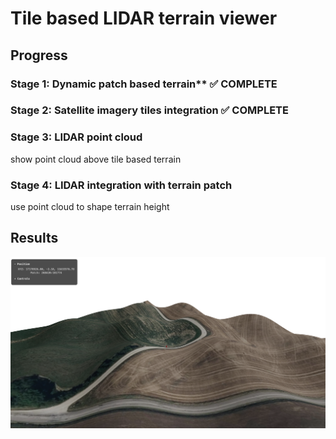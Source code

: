 # Tile based LIDAR terrain viewer

## Progress

### Stage 1: Dynamic patch based terrain**  ✅ **COMPLETE**

### Stage 2: Satellite imagery tiles integration ✅ **COMPLETE**

### Stage 3: LIDAR point cloud 
show point cloud above tile based terrain

### Stage 4: LIDAR integration with terrain patch
use point cloud to shape terrain height

## Results

![overview](./docs/build-log/images/stage2.png)



